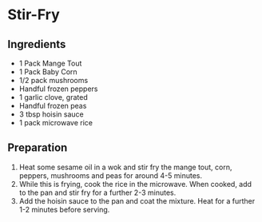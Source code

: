 # Stir-Fry

## Ingredients

- 1 Pack Mange Tout
- 1 Pack Baby Corn
- 1/2 pack mushrooms
- Handful frozen peppers
- 1 garlic clove, grated
- Handful frozen peas
- 3 tbsp hoisin sauce
- 1 pack microwave rice

## Preparation

1. Heat some sesame oil in a wok and stir fry the mange tout, corn, peppers,
   mushrooms and peas for around 4-5 minutes.
2. While this is frying, cook the rice in the microwave. When cooked, add to the
   pan and stir fry for a further 2-3 minutes.
3. Add the hoisin sauce to the pan and coat the mixture. Heat for a further 1-2
   minutes before serving.
